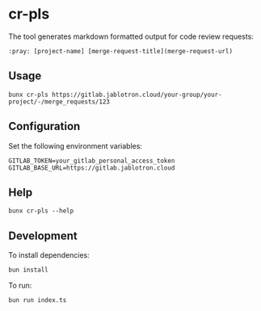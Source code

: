 # cr-pls
The tool generates markdown formatted output for code review requests:
```
:pray: [project-name] [merge-request-title](merge-request-url)
```

## Usage
```
bunx cr-pls https://gitlab.jablotron.cloud/your-group/your-project/-/merge_requests/123
```

## Configuration
Set the following environment variables:
```
GITLAB_TOKEN=your_gitlab_personal_access_token
GITLAB_BASE_URL=https://gitlab.jablotron.cloud
```

## Help
```
bunx cr-pls --help
```

## Development

To install dependencies:

```bash
bun install
```

To run:

```bash
bun run index.ts
```
